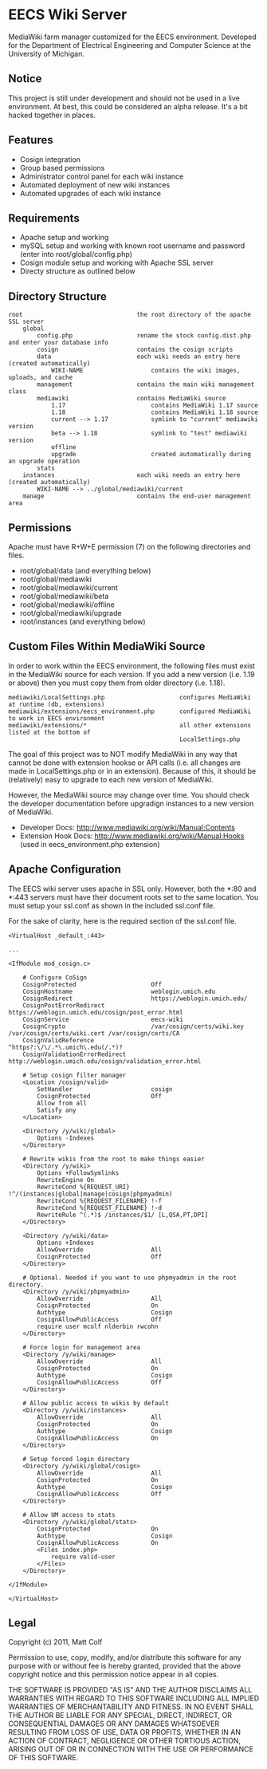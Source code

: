 EECS Wiki Server
================

MediaWiki farm manager customized for the EECS environment. Developed for the Department of
Electrical Engineering and Computer Science at the University of Michigan.

Notice
------

This project is still under development and should not be used in a live environment. At best, 
this could be considered an alpha release. It's a bit hacked together in places.

Features
--------

- Cosign integration
- Group based permissions
- Administrator control panel for each wiki instance
- Automated deployment of new wiki instances
- Automated upgrades of each wiki instance


Requirements
------------

- Apache setup and working
- mySQL setup and working with known root username and password (enter into root/global/config.php)
- Cosign module setup and working with Apache SSL server
- Directy structure as outlined below

Directory Structure
-------------------

```
root								the root directory of the apache SSL server
	global	
		config.php					rename the stock config.dist.php and enter your database info
		cosign						contains the cosign scripts
		data						each wiki needs an entry here (created automatically)
			WIKI-NAME					contains the wiki images, uploads, and cache
		management					contains the main wiki management class
		mediawiki					contains MediaWiki source
			1.17						contains MediaWiki 1.17 source
			1.18						contains MediaWiki 1.18 source
			current --> 1.17			symlink to "current" mediawiki version
			beta --> 1.18				symlink to "test" mediawiki version
			offline
			upgrade						created automatically during an upgrade operation
		stats
	instances 						each wiki needs an entry here (created automatically)
		WIKI-NAME --> ../global/mediawiki/current					
	manage							contains the end-user management area
```
	
Permissions
-----------

Apache must have R+W+E permission (7) on the following directories and files.

- root/global/data (and everything below)
- root/global/mediawiki
- root/global/mediawiki/current
- root/global/mediawiki/beta
- root/global/mediawiki/offline
- root/global/mediawiki/upgrade
- root/instances (and everything below)

Custom Files Within MediaWiki Source
------------------------------------

In order to work within the EECS environment, the following files must exist in the MediaWiki source
for each version. If you add a new version (i.e. 1.19 or above) then you must copy them from older
directory (i.e. 1.18). 

```
mediawiki/LocalSettings.php						configures MediaWiki at runtime (db, extensions)
mediawiki/extensions/eecs_environment.php		configured MediaWiki to work in EECS environment
mediawiki/extensions/*							all other extensions listed at the bottom of 
												LocalSettings.php
```
												
The goal of this project was to NOT modify MediaWiki in any way that cannot be done with 
extension hookse or API calls (i.e. all changes are made in LocalSettings.php or in an extension).
Because of this, it should be (relatively) easy to upgrade to each new version of MediaWiki. 

However, the MediaWiki source may change over time. You should check the developer documentation
before upgradign instances to a new version of MediaWiki. 

- Developer Docs: http://www.mediawiki.org/wiki/Manual:Contents
- Extension Hook Docs: http://www.mediawiki.org/wiki/Manual:Hooks (used in eecs_environment.php extension)
												
Apache Configuration
--------------------

The EECS wiki server uses apache in SSL only. However, both the *:80 and *:443 servers must have
their document roots set to the same location. You must setup your ssl.conf as shown in the 
included ssl.conf file.

For the sake of clarity, here is the required section of the ssl.conf file.

```
<VirtualHost _default_:443>

...

<IfModule mod_cosign.c>

	# Configure CoSign
	CosignProtected						Off
	CosignHostname						weblogin.umich.edu
    CosignRedirect                      https://weblogin.umich.edu/
    CosignPostErrorRedirect             https://weblogin.umich.edu/cosign/post_error.html
    CosignService                       eecs-wiki
    CosignCrypto                        /var/cosign/certs/wiki.key /var/cosign/certs/wiki.cert /var/cosign/certs/CA
    CosignValidReference                ^https?:\/\/.*\.umich\.edu(/.*)?
    CosignValidationErrorRedirect       http://weblogin.umich.edu/cosign/validation_error.html

    # Setup cosign filter manager
	<Location /cosign/valid>
        SetHandler						cosign
	    CosignProtected     			Off
	    Allow from all
        Satisfy any
    </Location>

	<Directory /y/wiki/global>
	    Options -Indexes
	</Directory>

	# Rewrite wikis from the root to make things easier
	<Directory /y/wiki>
	    Options +FollowSymlinks
        RewriteEngine On
        RewriteCond %{REQUEST_URI} !^/(instances|global|manage|cosign|phpmyadmin)
	    RewriteCond %{REQUEST_FILENAME} !-f
	    RewriteCond %{REQUEST_FILENAME} !-d
        RewriteRule ^(.*)$ /instances/$1/ [L,QSA,PT,DPI]
	</Directory>

	<Directory /y/wiki/data>
	    Options +Indexes
	    AllowOverride					All
        CosignProtected					Off
	</Directory>

	# Optional. Needed if you want to use phpmyadmin in the root directory.
	<Directory /y/wiki/phpmyadmin>
	    AllowOverride					All
	    CosignProtected					On
	    Authtype						Cosign
	    CosignAllowPublicAccess			Off
	    require user mcolf nlderbin rwcohn
	</Directory>

	# Force login for management area
	<Directory /y/wiki/manage>
	    AllowOverride					All
	    CosignProtected					On
	    Authtype						Cosign
	    CosignAllowPublicAccess			Off
	</Directory>

	# Allow public access to wikis by default
	<Directory /y/wiki/instances>
	    AllowOverride					All
	    CosignProtected					On
	    Authtype						Cosign
	    CosignAllowPublicAccess     	On
	</Directory>

	# Setup forced login directory
	<Directory /y/wiki/global/cosign>
	    AllowOverride               	All
        CosignProtected             	On
        Authtype                    	Cosign
	    CosignAllowPublicAccess     	Off
	</Directory>	

	# Allow UM access to stats 
	<Directory /y/wiki/global/stats>
	    CosignProtected					On
	    Authtype						Cosign
	    CosignAllowPublicAccess			On
	    <Files index.php>
			require valid-user	    
	    </Files>
	</Directory>

</IfModule>

</VirtualHost>
```

Legal
-----

Copyright (c) 2011, Matt Colf

Permission to use, copy, modify, and/or distribute this software for any
purpose with or without fee is hereby granted, provided that the above
copyright notice and this permission notice appear in all copies.

THE SOFTWARE IS PROVIDED "AS IS" AND THE AUTHOR DISCLAIMS ALL WARRANTIES
WITH REGARD TO THIS SOFTWARE INCLUDING ALL IMPLIED WARRANTIES OF
MERCHANTABILITY AND FITNESS. IN NO EVENT SHALL THE AUTHOR BE LIABLE FOR
ANY SPECIAL, DIRECT, INDIRECT, OR CONSEQUENTIAL DAMAGES OR ANY DAMAGES
WHATSOEVER RESULTING FROM LOSS OF USE, DATA OR PROFITS, WHETHER IN AN
ACTION OF CONTRACT, NEGLIGENCE OR OTHER TORTIOUS ACTION, ARISING OUT OF
OR IN CONNECTION WITH THE USE OR PERFORMANCE OF THIS SOFTWARE.
